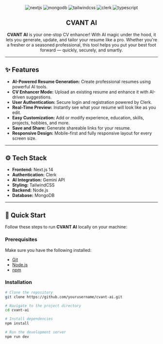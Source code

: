 <div align="center">

  <div>
    <img src="https://img.shields.io/badge/-Next_JS-black?style=for-the-badge&logoColor=white&logo=nextdotjs&color=393D72" alt="nextjs" />
    <img src="https://img.shields.io/badge/-MongoDB-black?style=for-the-badge&logoColor=white&logo=mongodb&color=1FAD58" alt="mongodb" />
    <img src="https://img.shields.io/badge/-Tailwind_CSS-black?style=for-the-badge&logoColor=white&logo=tailwindcss&color=3FBFF8" alt="tailwindcss" />
    <img src="https://img.shields.io/badge/-Clerk-black?style=for-the-badge&logoColor=white&logo=clerk&color=7C3AFF" alt="clerk" />
    <img src="https://img.shields.io/badge/-Typescript-black?style=for-the-badge&logoColor=white&logo=typescript&color=387CC8" alt="typescript" />
  </div>

  <h2 align="center">CVANT AI</h2>

  <div align="center">
    <b>CVANT AI</b> is your one-stop CV enhancer! With AI magic under the hood, it lets you generate, update, and tailor your resume like a pro. Whether you're a fresher or a seasoned professional, this tool helps you put your best foot forward — quickly, securely, and smartly.
  </div>
  
</div>

---

## ✨ Features

- **AI-Powered Resume Generation:** Create professional resumes using powerful AI tools.
- **CV Enhancer Mode:** Upload an existing resume and enhance it with AI-driven suggestions.
- **User Authentication:** Secure login and registration powered by Clerk.
- **Real-Time Preview:** Instantly see what your resume will look like as you edit.
- **Easy Customization:** Add or modify experience, education, skills, projects, hobbies, and more.
- **Save and Share:** Generate shareable links for your resume.
- **Responsive Design:** Mobile-first and fully responsive layout for every screen size.

---

## ⚙️ Tech Stack

- **Frontend:** Next.js 14
- **Authentication:** Clerk
- **AI Integration:** Gemini API
- **Styling:** TailwindCSS
- **Backend:** Node.js
- **Database:** MongoDB

---

## 🚀 Quick Start

Follow these steps to run **CVANT AI** locally on your machine:

### Prerequisites

Make sure you have the following installed:

- [Git](https://git-scm.com/)
- [Node.js](https://nodejs.org/en)
- [npm](https://www.npmjs.com/)

### Installation

```bash
# Clone the repository
git clone https://github.com/yourusername/cvant-ai.git

# Navigate to the project directory
cd cvant-ai

# Install dependencies
npm install

# Run the development server
npm run dev
```
